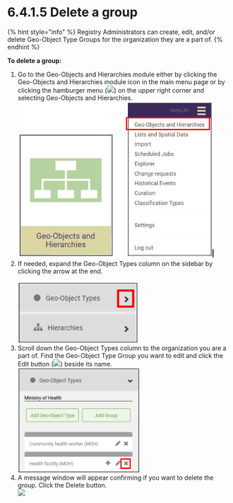 # 6.4.1.5 Delete a group

{% hint style="info" %}
Registry Administrators can create, edit, and/or delete Geo-Object Type Groups for the organization they are a part of.
{% endhint %}

**To delete a group:**

1. Go to the Geo-Objects and Hierarchies module either by clicking the Geo-Objects and Hierarchies module icon in the main menu page or by clicking the hamburger menu (![](https://lh3.googleusercontent.com/iuPmL\_Z1smFoRNK34qpVh9--96pLjj8A-P4QdCAlpcvxkSIfD3bihusMrW6MlenmddHse4DMtkIfNaLzts2tH95aM8vei5RBC6-FuLkbYRi4j4V9LiSgid0KfK2wPUgPo-Oim\_IF7FqvJW8Ck-ESi0sPLJ2Hi6rets24LbXMhLUD7h3zOJePImZz)) on the upper right corner and selecting Geo-Objects and Hierarchies.\
   ![](<../../../../../.gitbook/assets/image (1) (1).png>)
2. If needed, expand the Geo-Object Types column on the sidebar by clicking the arrow at the end.\
   \
   ![](<../../../../../.gitbook/assets/image (4) (1).png>)
3. Scroll down the Geo-Object Types column to the organization you are a part of. Find the Geo-Object Type Group you want to edit and click the Edit button (![](https://lh5.googleusercontent.com/eWbIfLxWl4e8EDQxhct0paMJLckzJIfSi1K3wE4RtIDwyiWkSj73jYAYwkyoa-MkAjmqYo96Ete6QlKkUQ0omVtCFnaH6LfJRAPZrmrbDaSTWLHSImgY-cm-4P4S8h-Pgz0K9ql8d1nuIleRLMN\_0Yzbajxj37KP5XNSfKtF3Lhs4O1ZVIK9S3PR)) beside its name.\
   ![](<../../../../../.gitbook/assets/image (9) (1).png>)
4. A message window will appear confirming if you want to delete the group. Click the Delete button.\
   ![](https://lh4.googleusercontent.com/hSN-Kajhuxm1nWz5LJoNuSnBhKxcg\_GSJ2V57g3Muy6h7WlXQc-pXGmaVYpnEsrif1OYya0AKkIt4x-hk3PNJF6\_JJtlaVeaB\_BEW20zX21H7Pkjj5J71xyAMn6Xi5sO85dzScb\_V63PVHBUVW-UIgdBmvKSQwT\_rE\_SqyUiGiVGdSiLbCRPNLwS)
